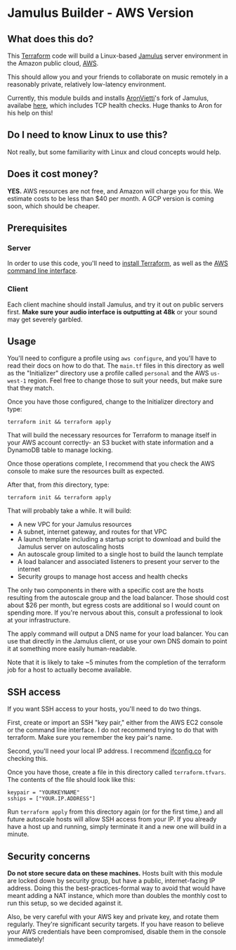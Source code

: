 # Jamulus Builder - AWS Version

## What does this do?
This [Terraform](https://www.terraform.io) code will build a Linux-based
[Jamulus](http://llcon.sourceforge.net/) server environment in the Amazon
public cloud, [AWS](https://aws.amazon.com).

This should allow you and your friends to collaborate on music remotely in a
reasonably private, relatively low-latency environment.

Currently, this module builds and installs [AronVietti](https://github.com/AronVietti)'s
fork of Jamulus, availabe [here](https://github.com/AronVietti/jamulus), which
includes TCP health checks. Huge thanks to Aron for his help on this!

## Do I need to know Linux to use this?
Not really, but some familiarity with Linux and cloud concepts would help.

## Does it cost money?
**YES.** AWS resources are not free, and Amazon will charge you for this. We
estimate costs to be less than $40 per month. A GCP version is coming soon,
which should be cheaper.

## Prerequisites
### Server
In order to use this code, you'll need to [install Terraform](https://learn.hashicorp.com/terraform/getting-started/install.html), as well as the [AWS command line interface](https://aws.amazon.com/cli/).

### Client
Each client machine should install Jamulus, and try it out on public servers
first. **Make sure your audio interface is outputting at 48k** or your sound
may get severely garbled.

## Usage

You'll need to configure a profile using `aws configure`, and you'll have to
read their docs on how to do that. The `main.tf` files in this directory as
well as the "Initializer" directory use a profile called `personal` and the AWS
`us-west-1` region. Feel free to change those to suit your needs, but make sure
that they match.

Once you have those configured, change to the Initializer directory and type:
```
terraform init && terraform apply
```
That will build the necessary resources for Terraform to manage itself in your
AWS account correctly- an S3 bucket with state information and a DynamoDB table
to manage locking.

Once those operations complete, I recommend that you check the AWS console to
make sure the resources built as expected.

After that, from _this_ directory,
type:
```
terraform init && terraform apply
```
That will probably take a while. It will build:

* A new VPC for your Jamulus resources
* A subnet, internet gateway, and routes for that VPC
* A launch template including a startup script to download and build the Jamulus server on autoscaling hosts
* An autoscale group limited to a single host to build the launch template
* A load balancer and associated listeners to present your server to the internet
* Security groups to manage host access and health checks

The only two components in there with a specific cost are the hosts resulting
from the autoscale group and the load balancer. Those should cost about $26 per
month, but egress costs are additional so I would count on spending more. If
you're nervous about this, consult a professional to look at your infrastructure.

The apply command will output a DNS name for your load balancer. You can use
that directly in the Jamulus client, or use your own DNS domain to point it at
something more easily human-readable.

Note that it is likely to take ~5 minutes from the completion of the terraform
job for a host to actually become available.

## SSH access
If you want SSH access to your hosts, you'll need to do two things.

First, create or import an SSH "key pair," either from the AWS EC2 console or
the command line interface. I do not recommend trying to do that with terraform.
Make sure you remember the key pair's name.

Second, you'll need your local IP address. I recommend [ifconfig.co](https://ifconfig.co/)
for checking this.

Once you have those, create a file in this directory called `terraform.tfvars`.
The contents of the file should look like this:
```
keypair = "YOURKEYNAME"
sships = ["YOUR.IP.ADDRESS"]
```
Run `terraform apply` from this directory again (or for the first time,) and all
future autoscale hosts will allow SSH access from your IP. If you already have a
host up and running, simply terminate it and a new one will build in a minute.

## Security concerns
**Do not store secure data on these machines.** Hosts built with this module are
locked down by security group, but have a public, internet-facing IP address.
Doing this the best-practices-formal way to avoid that would have meant adding a
NAT instance, which more than doubles the monthly cost to run this setup, so we
decided against it.

Also, be very careful with your AWS key and private key, and rotate them regularly.
They're significant security targets. If you have reason to believe your AWS
credentials have been compromised, disable them in the console immediately!
